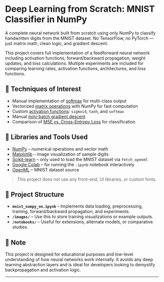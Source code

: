 # Deep Learning from Scratch: MNIST Classifier in NumPy

A complete neural network built from scratch using only NumPy to classify handwritten digits from the MNIST dataset. No TensorFlow, no PyTorch — just matrix math, clean logic, and gradient descent.

This project covers full implementation of a feedforward neural network including activation functions, forward/backward propagation, weight updates, and loss calculations. Multiple experiments are included for comparing learning rates, activation functions, architectures, and loss functions.

## 🧠 Techniques of Interest

- Manual implementation of [softmax](https://en.wikipedia.org/wiki/Softmax_function) for multi-class output
- Vectorized [matrix operations](https://numpy.org/doc/stable/reference/generated/numpy.dot.html) with NumPy for fast computation
- Custom [activation functions](https://en.wikipedia.org/wiki/Activation_function): `sigmoid`, `tanh`, and `softmax`
- Manual [mini-batch gradient descent](https://en.wikipedia.org/wiki/Stochastic_gradient_descent#Mini-batch_gradient_descent)
- Comparison of [MSE vs. Cross-Entropy Loss](https://en.wikipedia.org/wiki/Cross_entropy) for classification

## 🔧 Libraries and Tools Used

- [NumPy](https://numpy.org/) – numerical operations and vector math
- [Matplotlib](https://matplotlib.org/) – image visualization of sample digits
- [Scikit-learn](https://scikit-learn.org/stable/) – only used to load the MNIST dataset via `fetch_openml`
- [Google Colab](https://colab.research.google.com/) – for running the `.ipynb` notebook interactively
- [OpenML](https://www.openml.org/d/554) – MNIST dataset source

> This project does not use any front-end, UI libraries, or custom fonts.

## 📁 Project Structure

- **`mnist_numpy_nn.ipynb`** – Implements data loading, preprocessing, training, forward/backward propagation, and experiments.
- **`/images/`** – Use this to store training visualizations or example outputs.
- **`/notebooks/`** – Useful for extensions, alternate models, or comparative studies.

## 📌 Note

This project is designed for educational purposes and low-level understanding of how neural networks work internally. It avoids any deep learning abstraction layers and is ideal for developers looking to demystify backpropagation and activation logic.

---
